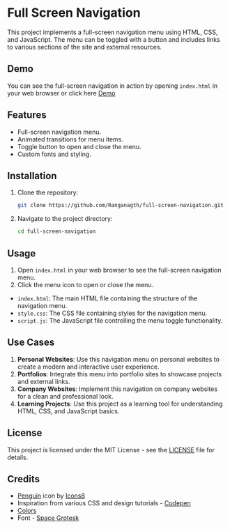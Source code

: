 # Full Screen Navigation

This project implements a full-screen navigation menu using HTML, CSS, and JavaScript. The menu can be toggled with a button and includes links to various sections of the site and external resources.

## Demo

You can see the full-screen navigation in action by opening `index.html` in your web browser or click here [Demo](https://full-screen-navigation.xtgem.com/)

## Features

- Full-screen navigation menu.
- Animated transitions for menu items.
- Toggle button to open and close the menu.
- Custom fonts and styling.

## Installation

1. Clone the repository:
    ```bash
    git clone https://github.com/Ranganagth/full-screen-navigation.git
    ```
2. Navigate to the project directory:
    ```bash
    cd full-screen-navigation
    ```

## Usage

1. Open `index.html` in your web browser to see the full-screen navigation menu.
2. Click the menu icon to open or close the menu.


- `index.html`: The main HTML file containing the structure of the navigation menu.
- `style.css`: The CSS file containing styles for the navigation menu.
- `script.js`: The JavaScript file controlling the menu toggle functionality.

## Use Cases

1. **Personal Websites**: Use this navigation menu on personal websites to create a modern and interactive user experience.
2. **Portfolios**: Integrate this menu into portfolio sites to showcase projects and external links.
3. **Company Websites**: Implement this navigation on company websites for a clean and professional look.
4. **Learning Projects**: Use this project as a learning tool for understanding HTML, CSS, and JavaScript basics.

## License

This project is licensed under the MIT License - see the [LICENSE](LICENSE) file for details.

## Credits

- <a  href="https://icons8.com/icon/hgrGzESUav94/penguin">Penguin</a> icon by <a href="https://icons8.com">Icons8</a>
- Inspiration from various CSS and design tutorials - [Codepen](https://codepen.io/)
- [Colors](https://coolors.co/palette/386641-6a994e-a7c957)
- Font - [Space Grotesk](https://fonts.google.com/specimen/Space+Grotesk)